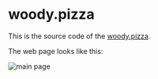 # woody.pizza

This is the source code of the [woody.pizza](https://woody.pizza/).

The web page looks like this:

<img src="https://i.ibb.co/6b06g3V/cof-MO9-YHao.gif" alt="main page">

